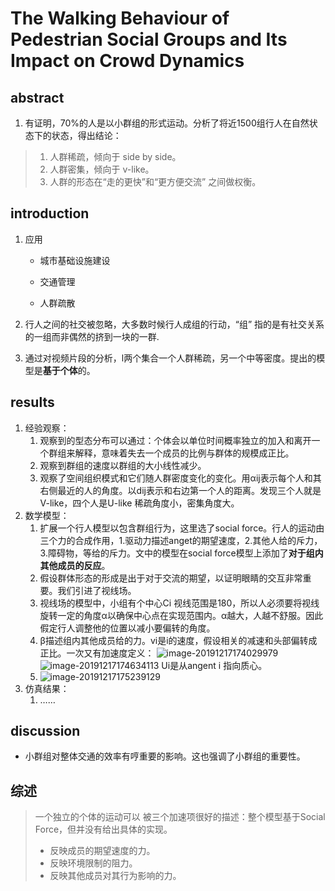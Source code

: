 # The Walking Behaviour of Pedestrian Social Groups and Its Impact on Crowd Dynamics

## abstract

1. 有证明，70%的人是以小群组的形式运动。分析了将近1500组行人在自然状态下的状态，得出结论： 

> 1. 人群稀疏，倾向于 side by side。
> 2. 人群密集，倾向于 v-like。
> 3. 人群的形态在“走的更快”和“更方便交流” 之间做权衡。         

## introduction

1. 应用

	* 城市基础设施建设

	* 交通管理   

	* 人群疏散   

2. 行人之间的社交被忽略，大多数时候行人成组的行动，“组” 指的是有社交关系的一组而非偶然的挤到一块的一群.

3. 通过对视频片段的分析，l两个集合一个人群稀疏，另一个中等密度。提出的模型是**基于个体**的。  

## results 

1. 经验观察：
	1. 观察到的型态分布可以通过：个体会以单位时间概率独立的加入和离开一个群组来解释，意味着失去一个成员的比例与群体的规模成正比。
	2. 观察到群组的速度以群组的大小线性减少。  
	3. 观察了空间组织模式和它们随人群密度变化的变化。用αij表示每个人和其右侧最近的人的角度。以dij表示和右边第一个人的距离。发现三个人就是V-like，四个人是U-like 稀疏角度小，密集角度大。   
2. 数学模型：
	1. 扩展一个行人模型以包含群组行为，这里选了social force。行人的运动由三个力的合成作用，1.驱动力描述anget的期望速度，2.其他人给的斥力，3.障碍物，等给的斥力。文中的模型在social force模型上添加了**对于组内其他成员的反应**。
	2.  假设群体形态的形成是出于对于交流的期望，以证明眼睛的交互非常重要。我们引进了视线场。
	3.  视线场的模型中，小组有个中心Ci 视线范围是180，所以人必须要将视线旋转一定的角度α以确保中心点在实现范围内。α越大，人越不舒服。因此假定行人调整他的位置以减小要偏转的角度。
	4. β描述组内其他成员给的力。vi是i的速度，假设相关的减速和头部偏转成正比。一次又有加速度定义： ![image-20191217174029979](D:\StudyNotes\强化学习\image\image-20191217174029979.png)![image-20191217174634113](D:\StudyNotes\强化学习\image\image-20191217174634113.png) Ui是从angent i 指向质心。
	5. ![image-20191217175239129](D:\StudyNotes\强化学习\image\image-20191217175239129.png)
3. 仿真结果：
	1. ……

## discussion

* 小群组对整体交通的效率有哼重要的影响。这也强调了小群组的重要性。

## 综述

>  一个独立的个体的运动可以 被三个加速项很好的描述：整个模型基于Social Force，但并没有给出具体的实现。
>
> * 反映成员的期望速度的力。
> * 反映环境限制的阻力。
> * 反映其他成员对其行为影响的力。